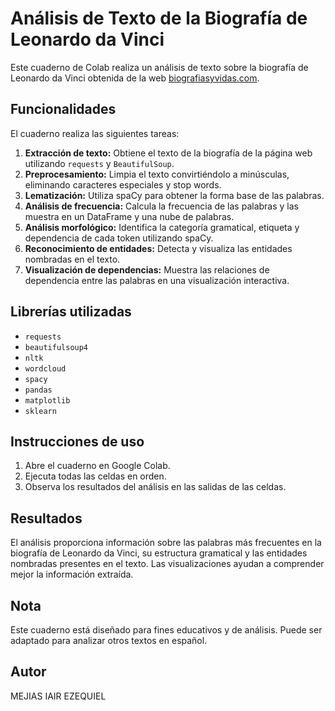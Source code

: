 # Análisis de Texto de la Biografía de Leonardo da Vinci

Este cuaderno de Colab realiza un análisis de texto sobre la biografía de Leonardo da Vinci obtenida de la web [biografiasyvidas.com](https://www.biografiasyvidas.com/monografia/leonardo/).

## Funcionalidades

El cuaderno realiza las siguientes tareas:

1. **Extracción de texto:** Obtiene el texto de la biografía de la página web utilizando `requests` y `BeautifulSoup`.
2. **Preprocesamiento:** Limpia el texto convirtiéndolo a minúsculas, eliminando caracteres especiales y stop words.
3. **Lematización:** Utiliza spaCy para obtener la forma base de las palabras.
4. **Análisis de frecuencia:** Calcula la frecuencia de las palabras y las muestra en un DataFrame y una nube de palabras.
5. **Análisis morfológico:** Identifica la categoría gramatical, etiqueta y dependencia de cada token utilizando spaCy.
6. **Reconocimiento de entidades:** Detecta y visualiza las entidades nombradas en el texto.
7. **Visualización de dependencias:** Muestra las relaciones de dependencia entre las palabras en una visualización interactiva.

## Librerías utilizadas

- `requests`
- `beautifulsoup4`
- `nltk`
- `wordcloud`
- `spacy`
- `pandas`
- `matplotlib`
- `sklearn`

## Instrucciones de uso

1. Abre el cuaderno en Google Colab.
2. Ejecuta todas las celdas en orden.
3. Observa los resultados del análisis en las salidas de las celdas.

## Resultados

El análisis proporciona información sobre las palabras más frecuentes en la biografía de Leonardo da Vinci, su estructura gramatical y las entidades nombradas presentes en el texto.  Las visualizaciones ayudan a comprender mejor la información extraída.

## Nota

Este cuaderno está diseñado para fines educativos y de análisis.  Puede ser adaptado para analizar otros textos en español.

## Autor

MEJIAS IAIR EZEQUIEL